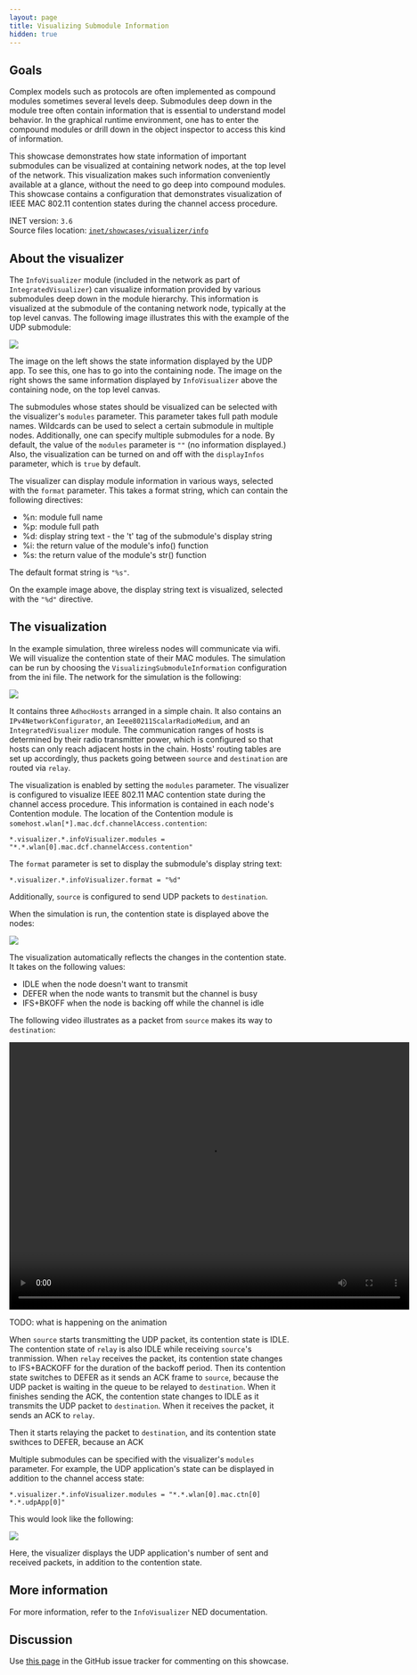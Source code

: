 ```yaml
---
layout: page
title: Visualizing Submodule Information
hidden: true
---
```


## Goals

Complex models such as protocols are often implemented as compound
modules sometimes several levels deep. Submodules deep down in the
module tree often contain information that is essential to understand
model behavior. In the graphical runtime environment, one has to enter
the compound modules or drill down in the object inspector to access
this kind of information.

This showcase demonstrates how state information of important submodules
can be visualized at containing network nodes, at the top level of the
network. This visualization makes such information conveniently
available at a glance, without the need to go deep into compound
modules. This showcase contains a configuration that demonstrates
visualization of IEEE MAC 802.11 contention states during the channel
access procedure.

INET version: `3.6`<br>
Source files location: <a href="https://github.com/inet-framework/inet-showcases/tree/master/visualizer/info" target="_blank">`inet/showcases/visualizer/info`</a>

## About the visualizer

The `InfoVisualizer` module (included in the network as part of
`IntegratedVisualizer`) can visualize information provided by
various submodules deep down in the module hierarchy. This information
is visualized at the submodule of the contaning network node, typically
at the top level canvas. The following image illustrates this with the
example of the UDP submodule:

<img class="screen" src="example.png">

The image on the left shows the state information displayed by the UDP
app. To see this, one has to go into the containing node. The image on
the right shows the same information displayed by
`InfoVisualizer` above the containing node, on the top level
canvas.

The submodules whose states should be visualized can be selected with
the visualizer's `modules` parameter. This parameter takes full
path module names. Wildcards can be used to select a certain submodule
in multiple nodes. Additionally, one can specify multiple submodules for
a node. By default, the value of the `modules` parameter is
`""` (no information displayed.) Also, the visualization can be
turned on and off with the `displayInfos` parameter, which is
`true` by default.

The visualizer can display module information in various ways, selected
with the `format` parameter. This takes a format
string, which can contain the following directives:

-   %n: module full name
-   %p: module full path
-   %d: display string text - the 't' tag of the submodule's display
    string
-   %i: the return value of the module's info() function
-   %s: the return value of the module's str() function

The default format string is `"%s"`.

On the example image above, the display string text is visualized,
selected with the `"%d"` directive.

## The visualization

In the example simulation, three wireless nodes will communicate via wifi. We
will visualize the contention state of their MAC modules. The simulation
can be run by choosing the `VisualizingSubmoduleInformation`
configuration from the ini file. The network for the simulation is the
following:

<img class="screen" src="infonetwork.png">

It contains three `AdhocHosts` arranged in a simple chain. It
also contains an `IPv4NetworkConfigurator`, an
`Ieee80211ScalarRadioMedium`, and an
`IntegratedVisualizer` module. The communication ranges of
hosts is determined by their radio transmitter power, which is
configured so that hosts can only reach adjacent hosts in the chain.
Hosts' routing tables are set up accordingly, thus packets going between
`source` and `destination` are routed via
`relay`.

The visualization is enabled by setting the `modules`
parameter. The visualizer is configured to visualize IEEE 802.11 MAC
contention state during the channel access procedure. This information
is contained in each node's Contention module. The location of the
Contention module is
`somehost.wlan[*].mac.dcf.channelAccess.contention`:

``` {.snippet}
*.visualizer.*.infoVisualizer.modules = "*.*.wlan[0].mac.dcf.channelAccess.contention"
```

The `format` parameter is set to display the submodule's
display string text:

``` {.snippet}
*.visualizer.*.infoVisualizer.format = "%d"
```

Additionally, `source` is configured to send UDP packets to
`destination`.

When the simulation is run, the contention state is displayed above the
nodes:

<img class="screen" src="accessstate.png">

The visualization automatically reflects the changes in the contention
state. It takes on the following values:

-   IDLE when the node doesn't want to transmit
-   DEFER when the node wants to transmit but the channel is busy
-   IFS+BKOFF when the node is backing off while the channel is idle

The following video illustrates as a packet from `source`
makes its way to `destination`:

<p><video autoplay loop controls onclick="this.paused ? this.play() : this.pause();" src="VisualizingSubmoduleInformation0.mp4" width="718" height="480"></video></p>

<!--internal video recording playback speed 0.43 animation speed none-->

TODO: what is happening on the animation

When `source` starts transmitting the UDP packet, its contention state is IDLE.
The contention state of `relay` is also IDLE while receiving `source`'s tranmission.
When `relay` receives the packet, its contention state changes to IFS+BACKOFF for the duration of the backoff period. Then its contention state switches to DEFER as it sends an ACK frame to `source`, because the UDP packet is waiting in the queue to be relayed to `destination`.
When it finishes sending the ACK, the contention state changes to IDLE as it transmits the UDP packet to `destination`. When it receives the packet, it sends an ACK to `relay`.

Then it starts relaying the packet to `destination`, and its contention state swithces to DEFER, because an ACK

<!--
When `source` starts transmitting the UDP packet, its state
changes to OWNING. The relay host's state is IDLE while receiving this
packet. After it has received it, the state changes to IFS+BKOFF, then,
while transmitting the ACK, it changes to DEFER. Meanwhile, the state of
the source host remains OWNING, because it has the channel for the
duration of the PACKET-ACK exchange. The relay host's state is DEFER
because it wants to send the packet it just received to the destination
host. After the ACK, the relay host has the channel. The state of the
destination host remains IDLE, as it doesnt want to send any packets.

The source host transmits an UDP packet to relay host, which ACKs it.
While this happens, the state of the source hosts OWNING, as it owns the
channel for the duration of the packet-ACK exchange. When the relay host
receives the UDP packet, its state changes to IFS+BKOFF. It then
transmits the ACK, while its state turns to DEFER, because it already
has the packet it wants to relay to the destination host. After the ACK,
the relay host gets the channel. The state of the destination host
remains IDLE, as it doesn't transmit any packets, just ACKs the ones it
receives.
-->

Multiple submodules can be specified with the visualizer's
`modules` parameter. For example, the UDP application's state
can be displayed in addition to the channel access state:

``` {.snippet}
*.visualizer.*.infoVisualizer.modules = "*.*.wlan[0].mac.ctn[0] *.*.udpApp[0]"
```

This would look like the following:

<img class="screen" src="multiplemodules2.png">

Here, the visualizer displays the UDP application's number of sent and
received packets, in addition to the contention state.

## More information

For more information, refer to the `InfoVisualizer` NED
documentation.

## Discussion

Use <a href="TODO" target="_blank">this page</a>
in the GitHub issue tracker for commenting on this showcase.
